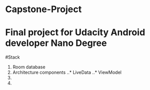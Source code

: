 # Capstone-Project
# Final project for Udacity Android developer Nano Degree


#Stack
1. Room database
2. Architecture components
..* LiveData
..* ViewModel
3. 
4. 
